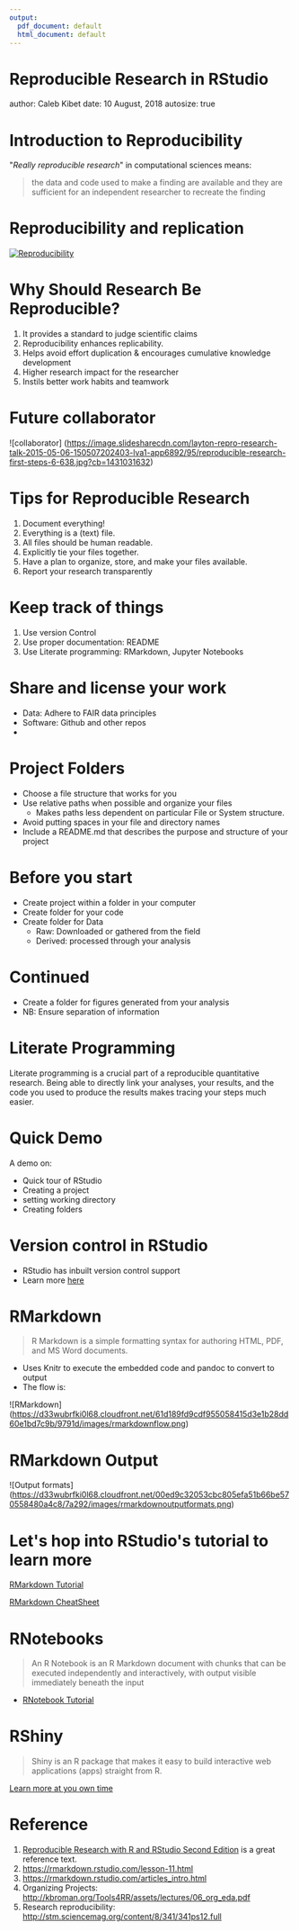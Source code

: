 ```yaml
---
output:
  pdf_document: default
  html_document: default
---
```

Reproducible Research in RStudio
========================================================
author: Caleb Kibet
date: 10 August, 2018
autosize: true

Introduction to Reproducibility
========================================================
"*Really reproducible research*" in computational sciences means:

>the data and code used to make a finding are available and they are sufficient for an independent researcher to recreate the finding
    

Reproducibility and replication
=================================

[![Reproducibility](http://ijobs.rutgers.edu/wordpress/wp-content/uploads/2016/10/repeatability-vs-reproducibility-e1476212931590.jpg)](https://twitter.com/i/status/1027640401610661889)


Why Should Research Be Reproducible?
================================

1. It provides a standard to judge scientific claims
2. Reproducibility enhances replicability.
3. Helps avoid effort duplication & encourages cumulative knowledge development
4. Higher research impact for the researcher
5. Instils better work habits and teamwork

Future collaborator
===============================
![collaborator] (https://image.slidesharecdn.com/layton-repro-research-talk-2015-05-06-150507202403-lva1-app6892/95/reproducible-research-first-steps-6-638.jpg?cb=1431031632)


Tips for Reproducible Research
================================
1. Document everything!
2. Everything is a (text) file.
3. All files should be human readable.
3. Explicitly tie your files together.
5. Have a plan to organize, store, and make your files available.
6. Report your research transparently

Keep track of things
====================
1. Use version Control
2. Use proper documentation: README
2. Use Literate programming: RMarkdown, Jupyter Notebooks 

Share and license your work
=======================
- Data: Adhere to FAIR data principles
- Software: Github and other repos
- 


Project Folders
================================
- Choose a file structure that works for you
- Use relative paths when possible and organize your files
    - Makes paths less dependent on particular File or System structure.
- Avoid putting spaces in your file and directory names
- Include a README.md that describes the purpose and structure of your project

Before you start
===============================
* Create project within a folder in your computer
* Create folder for your code
* Create folder for Data
  * Raw: Downloaded or gathered from the field
  * Derived: processed through your analysis


Continued
======================
* Create a folder for figures generated from your analysis
* NB: Ensure separation of information


Literate Programming
====================
Literate programming is a crucial part of a reproducible quantitative research. Being able to directly link your analyses, your results, and the code you used to produce the results makes tracing your steps much easier.


Quick Demo
===============================================
A demo on:
* Quick tour of RStudio
* Creating a project
* setting working directory
* Creating folders

Version control in RStudio
========================
- RStudio has inbuilt version control support
- Learn more [here](https://aberdeenstudygroup.github.io/studyGroup/lessons/SG-T1-GitHubVersionControl/VersionControl/)

RMarkdown
===========================
>R Markdown is a simple formatting syntax for authoring HTML, PDF, and MS Word documents. 

- Uses Knitr to execute the embedded code and pandoc to convert to output
- The flow is:

![RMarkdown]
(https://d33wubrfki0l68.cloudfront.net/61d189fd9cdf955058415d3e1b28dd60e1bd7c9b/9791d/images/rmarkdownflow.png)

RMarkdown Output
========================
![Output formats]
(https://d33wubrfki0l68.cloudfront.net/00ed9c32053cbc805efa51b66be570558480a4c8/7a292/images/rmarkdownoutputformats.png)

Let's hop into RStudio's tutorial to learn more
================================

[RMarkdown Tutorial](https://rmarkdown.rstudio.com/authoring_quick_tour.html)

[RMarkdown CheatSheet](http://www.rstudio.com/wp-content/uploads/2015/02/rmarkdown-cheatsheet.pdf)

RNotebooks
==========================

>An R Notebook is an R Markdown document with chunks that can be executed independently and interactively, with output visible immediately beneath the input

- [RNotebook Tutorial](https://rmarkdown.rstudio.com/r_notebooks)

RShiny
===================
> Shiny is an R package that makes it easy to build interactive web applications (apps) straight from R.

[Learn more at you own time](https://shiny.rstudio.com/tutorial/written-tutorial/lesson1/)


Reference
===================
1. [Reproducible Research with R and RStudio Second Edition](https://englianhu.files.wordpress.com/2016/01/reproducible-research-with-r-and-studio-2nd-edition.pdf) is a great reference text.
2. https://rmarkdown.rstudio.com/lesson-11.html
3. https://rmarkdown.rstudio.com/articles_intro.html
4. Organizing Projects: http://kbroman.org/Tools4RR/assets/lectures/06_org_eda.pdf
5. Research reproducibility: http://stm.sciencemag.org/content/8/341/341ps12.full


